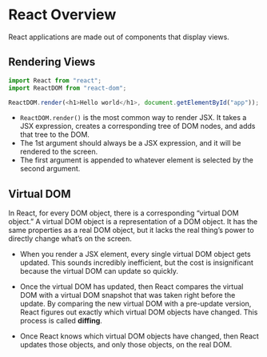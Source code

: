 # React Overview

React applications are made out of components that display views.

## Rendering Views

```javascript
import React from "react";
import ReactDOM from "react-dom";

ReactDOM.render(<h1>Hello world</h1>, document.getElementById("app"));
```

- `ReactDOM.render()` is the most common way to render JSX. It takes a JSX expression, creates a corresponding tree of DOM nodes, and adds that tree to the DOM.
- The 1st argument should always be a JSX expression, and it will be rendered to the screen.
- The first argument is appended to whatever element is selected by the second argument.

## Virtual DOM

In React, for every DOM object, there is a corresponding “virtual DOM object.” A virtual DOM object is a representation of a DOM object. It has the same properties as a real DOM object, but it lacks the real thing’s power to directly change what’s on the screen.

- When you render a JSX element, every single virtual DOM object gets updated. This sounds incredibly inefficient, but the cost is insignificant because the virtual DOM can update so quickly.

- Once the virtual DOM has updated, then React compares the virtual DOM with a virtual DOM snapshot that was taken right before the update. By comparing the new virtual DOM with a pre-update version, React figures out exactly which virtual DOM objects have changed. This process is called **diffing**.

- Once React knows which virtual DOM objects have changed, then React updates those objects, and only those objects, on the real DOM.
